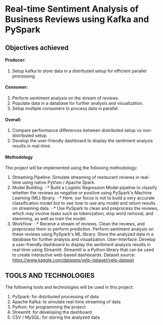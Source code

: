 # Real-time Sentiment Analysis of Business Reviews using Kaf ka and PySpark

## Objectives achieved

#### Producer:

1. Setup kafka to store data in a distributed setup for efficient parallel processing.

#### Consumer:

1. Perform sentiment analysis on the stream of reviews.
2. Populate data in a database for further analysis and visualization.
3. Setup multiple consumers to process data in parallel. 

#### Overall:

1. Compare performance differences between distributed setup vs non-distributed setup.
2. Develop the user-friendly dashboard to display the sentiment analysis results in real-time.

#### Methodology

The project will be implemented using the following methodology:
1. Streaming Pipeline: Simulate streaming of restaurant reviews in real-time using native Python / Apache Spark.
2. Model Building: 
⋅⋅* Build a Logistic Regression Model pipeline to classify whether the reviews as negative or positive using PySpark's Machine Learning (ML) library.
⋅⋅* Here, our focus is not to build a very accurate classification model but to see how to use any model and return results on streaming data.
⋅⋅* Use PySpark to clean and preprocess the reviews, which may involve tasks such as tokenization, stop word removal, and stemming, as well as train the model.
3. Workflow:
⋅⋅* Receive a stream of reviews.
Clean the reviews, and preprocess them to perform prediction.
Perform sentiment analysis on these reviews using PySpark's ML library.
Store the analyzed data in a database for further analysis and visualization.
User-Interface: 
Develop a user-friendly dashboard to display the sentiment analysis results in real-time using Streamlit.
Streamlit is a Python library that can be used to create interactive web-based dashboards.
Dataset source:
https://www.kaggle.com/datasets/yelp-dataset/yelp-dataset


## TOOLS AND TECHNOLOGIES

The following tools and technologies will be used in this project:

1. PySpark: for distributed processing of data
2. Apache Kafka: to simulate real-time streaming of data
3. Python: for programming the project
4. Streamlit: for developing the dashboard
5. CSV / MySQL: for storing the analyzed data
